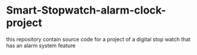 # Smart-Stopwatch-alarm-clock-project
this repository contain source code for a project of a digital stop watch that has an alarm system feature

